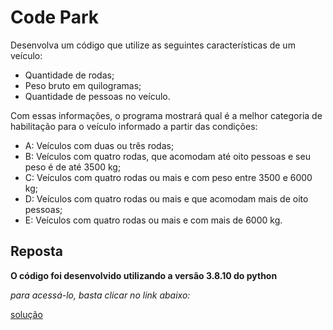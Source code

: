 # Code Park

Desenvolva um código que utilize as seguintes características de um veículo:
- Quantidade de rodas;
- Peso bruto em quilogramas;
- Quantidade de pessoas no veículo.

Com essas informações, o programa mostrará qual é a melhor categoria de habilitação para o veículo informado a partir das condições:
- A: Veículos com duas ou três rodas;
- B: Veículos com quatro rodas, que acomodam até oito pessoas e seu peso é de até 3500 kg;
- C: Veículos com quatro rodas ou mais e com peso entre 3500 e 6000 kg;
- D: Veículos com quatro rodas ou mais e que acomodam mais de oito pessoas;
- E: Veículos com quatro rodas ou mais e com mais de 6000 kg.


## Reposta

**O código foi desenvolvido utilizando a versão 3.8.10 do python**

*para acessá-lo, basta clicar no link abaixo:*

[solução](https://github.com/lucasInCoffePower/TalentoCloud-FrontEnd/blob/main/Modulo1-Introducao_a_programacao/Desafio2/Aula3/CodePark/code_park.py)
